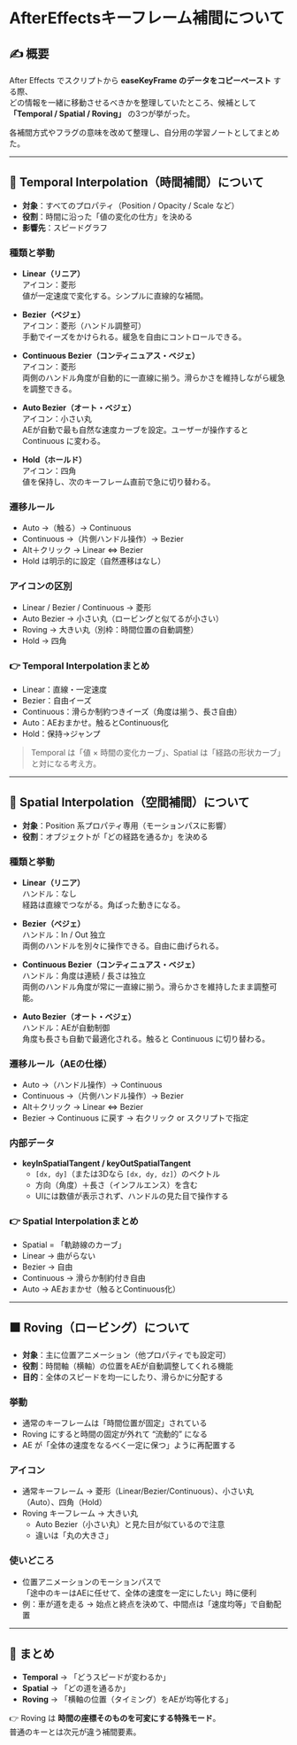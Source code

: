 # AfterEffectsキーフレーム補間について

## ✍️ 概要
After Effects でスクリプトから **easeKeyFrame のデータをコピーペースト** する際、  
どの情報を一緒に移動させるべきかを整理していたところ、候補として **「Temporal / Spatial / Roving」** の3つが挙がった。  

各補間方式やフラグの意味を改めて整理し、自分用の学習ノートとしてまとめた。  

---

## 📌 Temporal Interpolation（時間補間）について
- **対象**：すべてのプロパティ（Position / Opacity / Scale など）  
- **役割**：時間に沿った「値の変化の仕方」を決める  
- **影響先**：スピードグラフ  

### 種類と挙動
- **Linear（リニア）**  
  アイコン：菱形  
  値が一定速度で変化する。シンプルに直線的な補間。  

- **Bezier（ベジェ）**  
  アイコン：菱形（ハンドル調整可）  
  手動でイーズをかけられる。緩急を自由にコントロールできる。  

- **Continuous Bezier（コンティニュアス・ベジェ）**  
  アイコン：菱形  
  両側のハンドル角度が自動的に一直線に揃う。滑らかさを維持しながら緩急を調整できる。  

- **Auto Bezier（オート・ベジェ）**  
  アイコン：小さい丸  
  AEが自動で最も自然な速度カーブを設定。ユーザーが操作すると Continuous に変わる。  

- **Hold（ホールド）**  
  アイコン：四角  
  値を保持し、次のキーフレーム直前で急に切り替わる。  

### 遷移ルール
- Auto →（触る）→ Continuous  
- Continuous →（片側ハンドル操作）→ Bezier  
- Alt＋クリック → Linear ⇔ Bezier  
- Hold は明示的に設定（自然遷移はなし）  

### アイコンの区別
- Linear / Bezier / Continuous → 菱形  
- Auto Bezier → 小さい丸（ロービングと似てるが小さい）  
- Roving → 大きい丸（別枠：時間位置の自動調整）  
- Hold → 四角  

### 👉 Temporal Interpolationまとめ
- Linear：直線・一定速度  
- Bezier：自由イーズ  
- Continuous：滑らか制約つきイーズ（角度は揃う、長さ自由）  
- Auto：AEおまかせ。触るとContinuous化  
- Hold：保持→ジャンプ  

> Temporal は「値 × 時間の変化カーブ」、Spatial は「経路の形状カーブ」と対になる考え方。  

---

## 📌 Spatial Interpolation（空間補間）について
- **対象**：Position 系プロパティ専用（モーションパスに影響）  
- **役割**：オブジェクトが「どの経路を通るか」を決める  

### 種類と挙動
- **Linear（リニア）**  
  ハンドル：なし  
  経路は直線でつながる。角ばった動きになる。  

- **Bezier（ベジェ）**  
  ハンドル：In / Out 独立  
  両側のハンドルを別々に操作できる。自由に曲げられる。  

- **Continuous Bezier（コンティニュアス・ベジェ）**  
  ハンドル：角度は連続 / 長さは独立  
  両側のハンドル角度が常に一直線に揃う。滑らかさを維持したまま調整可能。  

- **Auto Bezier（オート・ベジェ）**  
  ハンドル：AEが自動制御  
  角度も長さも自動で最適化される。触ると Continuous に切り替わる。  

### 遷移ルール（AEの仕様）
- Auto →（ハンドル操作）→ Continuous  
- Continuous →（片側ハンドル操作）→ Bezier  
- Alt＋クリック → Linear ⇔ Bezier  
- Bezier → Continuous に戻す → 右クリック or スクリプトで指定  

### 内部データ
- **keyInSpatialTangent / keyOutSpatialTangent**  
  - `[dx, dy]`（または3Dなら `[dx, dy, dz]`）のベクトル  
  - 方向（角度）＋長さ（インフルエンス）を含む  
  - UIには数値が表示されず、ハンドルの見た目で操作する  

### 👉 Spatial Interpolationまとめ
- Spatial = 「軌跡線のカーブ」  
- Linear → 曲がらない  
- Bezier → 自由  
- Continuous → 滑らか制約付き自由  
- Auto → AEおまかせ（触るとContinuous化）  

---

## 🟧 Roving（ロービング）について
- **対象**：主に位置アニメーション（他プロパティでも設定可）  
- **役割**：時間軸（横軸）の位置をAEが自動調整してくれる機能  
- **目的**：全体のスピードを均一にしたり、滑らかに分配する  

### 挙動
- 通常のキーフレームは「時間位置が固定」されている  
- Roving にすると時間の固定が外れて “流動的” になる  
- AE が「全体の速度をなるべく一定に保つ」ように再配置する  

### アイコン
- 通常キーフレーム → 菱形（Linear/Bezier/Continuous）、小さい丸（Auto）、四角（Hold）  
- Roving キーフレーム → 大きい丸  
  - Auto Bezier（小さい丸）と見た目が似ているので注意  
  - 違いは「丸の大きさ」  

### 使いどころ
- 位置アニメーションのモーションパスで  
  「途中のキーはAEに任せて、全体の速度を一定にしたい」時に便利  
- 例：車が道を走る → 始点と終点を決めて、中間点は「速度均等」で自動配置  

---

## 📝 まとめ
- **Temporal** → 「どうスピードが変わるか」  
- **Spatial** → 「どの道を通るか」  
- **Roving** → 「横軸の位置（タイミング）をAEが均等化する」  

👉 Roving は **時間の座標そのものを可変にする特殊モード**。  
普通のキーとは次元が違う補間要素。  

